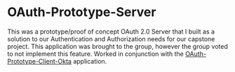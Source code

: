# OAuth-Prototype-Server

This was a prototype/proof of concept OAuth 2.0 Server that I built as a solution to our Authentication and Authorization needs for our capstone project. This application was brought to the group, however the group voted to not implement this feature. Worked in conjunction with the [OAuth-Prototype-Client-Okta](https://github.com/JFarm0/OAuth-Prototype-Client-Okta) application.
